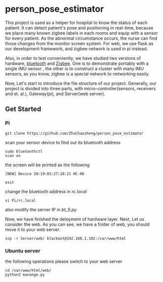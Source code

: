 # person_pose_estimator

This project is used as a helper for hospital to know the status of each patient. It can detect patient's pose and positioning in real-time, because we place many known zigbee labels in each rooms and equip with a sensor for every patient. As the abnormal circumstance occurs, the nurse can find those changes from the monitor screen system. For web, we use flask as our development framework, and zigbee network is used in pi instead.

Also, in order to test conveniently, we have studied two versions of hardware, [bluetooth](README_Bluetooth.md) and [Zigbee](README_Zigbee.md). One is to demonstrate portably with a single IMU sensor , the other is to construct a cluster with many IMU sensors, as you know, zigbee is a special network to networking easily.

Now, Let's start to introduce the file structure of our project. Generally, our project is divided into three parts, with micro-controller(sensors, receivers and et. al.), Gateway(pi), and Server(web server).



## Get Started

### Pi

```
git clone https://github.com/ZhuChaozheng/person_pose_estimator
```

scan your sensor device to find out its bluetooth address

```
sudo bluetoothctl
scan on 
```

the screen will be printed as the following

```
[NEW] Device 20:19:03:27:28:21 HC-06
```

```
exit
```

change the bluetooth address in *rc.local*

```
vi Pi/rc.local
```

also modify the server IP in *bt_S.py*

Now, we have finished the deloyment of hardware layer. Next, Let us consider the web. As you can see, we have a folder of web, you should move it to your web server.

```
scp -r Server/web/ blackant@192.168.1.102:/var/www/html
```

### Ubuntu server

the following operations please switch to your web server

```
cd /var/www/html/web/
python3 manange.py
```